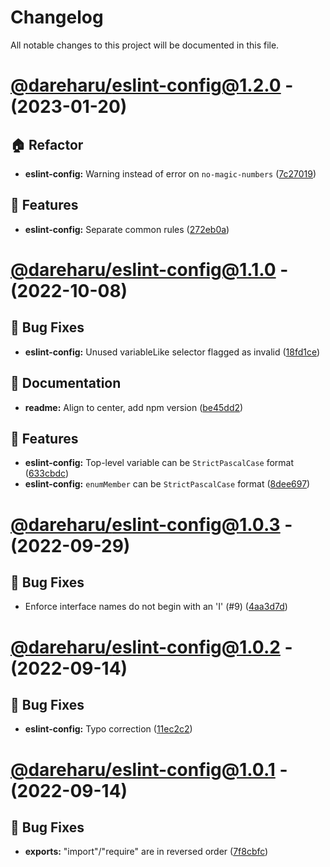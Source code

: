# Changelog

All notable changes to this project will be documented in this file.

# [@dareharu/eslint-config@1.2.0](https://github.com/dareharu/shareable-configs/compare/@dareharu/eslint-config@1.1.0...@dareharu/eslint-config@1.2.0) - (2023-01-20)

## 🏠 Refactor

- **eslint-config:** Warning instead of error on `no-magic-numbers` ([7c27019](https://github.com/dareharu/shareable-configs/commit/7c27019880fa50ae5f461ff5bc45b9dbcd544f78))

## 🚀 Features

- **eslint-config:** Separate common rules ([272eb0a](https://github.com/dareharu/shareable-configs/commit/272eb0af334d71f267683c6d7944f61a9ce68fa3))

# [@dareharu/eslint-config@1.1.0](https://github.com/dareharu/shareable-configs/compare/@dareharu/eslint-config@1.0.3...@dareharu/eslint-config@1.1.0) - (2022-10-08)

## 🐛 Bug Fixes

- **eslint-config:** Unused variableLike selector flagged as invalid ([18fd1ce](https://github.com/dareharu/shareable-configs/commit/18fd1cecba483a6f846f08386189518508213053))

## 📝 Documentation

- **readme:** Align to center, add npm version ([be45dd2](https://github.com/dareharu/shareable-configs/commit/be45dd2f1790cff08fbe779e8390b1b3acae36cc))

## 🚀 Features

- **eslint-config:** Top-level variable can be `StrictPascalCase` format ([633cbdc](https://github.com/dareharu/shareable-configs/commit/633cbdc10ce199879e3b25ba2cab5d43b29acb4b))
- **eslint-config:** `enumMember` can be `StrictPascalCase` format ([8dee697](https://github.com/dareharu/shareable-configs/commit/8dee6979bbaf6e50226d9d6ae1768c2bf8a1530a))

# [@dareharu/eslint-config@1.0.3](https://github.com/dareharu/shareable-configs/compare/@dareharu/eslint-config@1.0.2...@dareharu/eslint-config@1.0.3) - (2022-09-29)

## 🐛 Bug Fixes

- Enforce interface names do not begin with an 'I' (#9) ([4aa3d7d](https://github.com/dareharu/shareable-configs/commit/4aa3d7d9f17c72219faa9b5520661cd119437587))

# [@dareharu/eslint-config@1.0.2](https://github.com/dareharu/shareable-configs/compare/@dareharu/eslint-config@1.0.1...@dareharu/eslint-config@1.0.2) - (2022-09-14)

## 🐛 Bug Fixes

- **eslint-config:** Typo correction ([11ec2c2](https://github.com/dareharu/shareable-configs/commit/11ec2c269a558a9177ccab738cddf0ffe190a351))

# [@dareharu/eslint-config@1.0.1](https://github.com/dareharu/shareable-configs/tree/@dareharu/eslint-config@1.0.1) - (2022-09-14)

## 🐛 Bug Fixes

- **exports:** "import"/"require" are in reversed order ([7f8cbfc](https://github.com/dareharu/shareable-configs/commit/7f8cbfcf1114aae058cdc94f897407ae863d494d))
